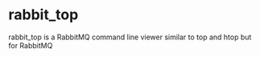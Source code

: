 rabbit_top
==========

rabbit_top is a RabbitMQ command line viewer similar to top and htop but for RabbitMQ
